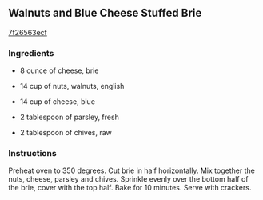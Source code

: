 ## Walnuts and Blue Cheese Stuffed Brie

[7f26563ecf](http://www.food.com/recipe/walnuts-and-blue-cheese-stuffed-brie-43778)

### Ingredients

 - 8 ounce of cheese, brie

 - 14 cup of nuts, walnuts, english

 - 14 cup of cheese, blue

 - 2 tablespoon of parsley, fresh

 - 2 tablespoon of chives, raw

### Instructions

Preheat oven to 350 degrees. Cut brie in half horizontally. Mix together the nuts, cheese, parsley and chives. Sprinkle evenly over the bottom half of the brie, cover with the top half. Bake for 10 minutes. Serve with crackers.